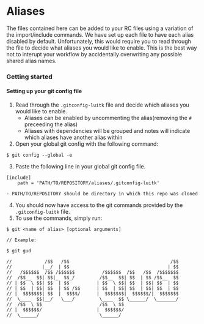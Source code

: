 # Aliases
The files contained here can be added to your RC files using a variation of the import/include commands.
We have set up each file to have each alias disabled by default. Unfortunately, this would require you to read through the file to decide what aliases you would like to enable. This is the best way not to interupt your workflow by accidentally overwriting any possible shared alias names.

### Getting started
#### Setting up your git config file
1. Read through the `.gitconfig-luitk` file and decide which aliases you would like to enable.
	- Aliases can be enabled by uncommenting the alias(removing the `#` preceeding the alias)
	- Aliases with dependencies will be grouped and notes will indicate which aliases have another alias within
2. Open your global git config with the following command:
```
$ git config --global -e
```
3. Paste the following line in your global git config file.
```
[include]
	path = 'PATH/TO/REPOSITORY/aliases/.gitconfig-luitk'
```
	- PATH/TO/REPOSITORY should be directory in which this repo was cloned
4. You should now have access to the git commands provided by the `.gitconfig-luitk` file.
5. To use the commands, simply run:
```
$ git <name of alias> [optional arguments]
```
```
// Example:

$ git gud

//            /$$   /$$                                     /$$
//           |__/  | $$                                    | $$
//   /$$$$$$  /$$ /$$$$$$          /$$$$$$  /$$   /$$  /$$$$$$$
//  /$$__  $$| $$|_  $$_/         /$$__  $$| $$  | $$ /$$__  $$
// | $$  \ $$| $$  | $$          | $$  \ $$| $$  | $$| $$  | $$
// | $$  | $$| $$  | $$ /$$      | $$  | $$| $$  | $$| $$  | $$
// |  $$$$$$$| $$  |  $$$$/      |  $$$$$$$|  $$$$$$/|  $$$$$$$
//  \____  $$|__/   \___/         \____  $$ \______/  \_______/
//  /$$  \ $$                     /$$  \ $$                    
// |  $$$$$$/                    |  $$$$$$/                    
//  \______/                      \______/                     

```
